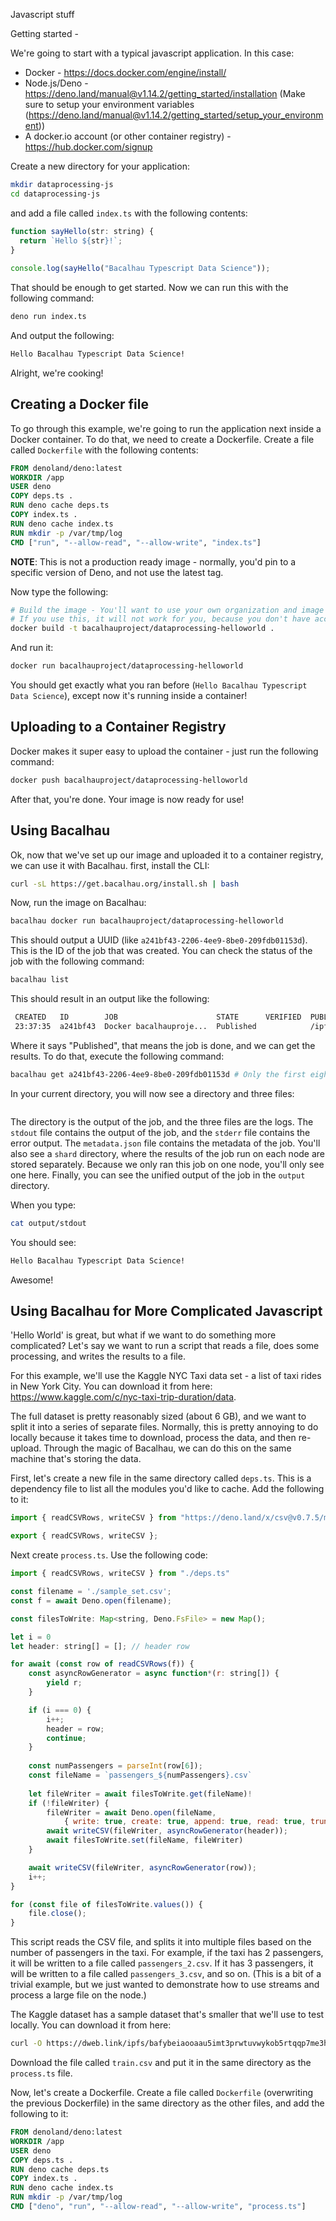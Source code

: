 Javascript stuff

Getting started -

We're going to start with a typical javascript application. In this case:
* Docker - https://docs.docker.com/engine/install/
* Node.js/Deno - https://deno.land/manual@v1.14.2/getting_started/installation (Make sure to setup your environment variables (https://deno.land/manual@v1.14.2/getting_started/setup_your_environment))
* A docker.io account (or other container registry) - https://hub.docker.com/signup

Create a new directory for your application:
```bash
mkdir dataprocessing-js
cd dataprocessing-js
```
and add a file called `index.ts` with the following contents:

```javascript
function sayHello(str: string) {
  return `Hello ${str}!`;
}
 
console.log(sayHello("Bacalhau Typescript Data Science"));
```

That should be enough to get started. Now we can run this with the following command:
```bash
deno run index.ts
```

And output the following:
```bash
Hello Bacalhau Typescript Data Science!
```

Alright, we're cooking!

## Creating a Docker file
To go through this example, we're going to run the application next inside a Docker container. To do that, we need to create a Dockerfile. Create a file called `Dockerfile` with the following contents:

```dockerfile
FROM denoland/deno:latest
WORKDIR /app
USER deno
COPY deps.ts .
RUN deno cache deps.ts
COPY index.ts .
RUN deno cache index.ts
RUN mkdir -p /var/tmp/log
CMD ["run", "--allow-read", "--allow-write", "index.ts"]
```
**NOTE**: This is not a production ready image - normally, you'd pin to a specific version of Deno, and not use the latest tag.

Now type the following:
```bash
# Build the image - You'll want to use your own organization and image name - Below ours is "bacalhauproject/dataprocessing-js".
# If you use this, it will not work for you, because you don't have access to our organization.
docker build -t bacalhauproject/dataprocessing-helloworld .
```

And run it:
```bash
docker run bacalhauproject/dataprocessing-helloworld
```

You should get exactly what you ran before (`Hello Bacalhau Typescript Data Science`), except now it's running inside a container!

## Uploading to a Container Registry
Docker makes it super easy to upload the container - just run the following command:
```bash
docker push bacalhauproject/dataprocessing-helloworld
```

After that, you're done. Your image is now ready for use!

## Using Bacalhau
Ok, now that we've set up our image and uploaded it to a container registry, we can use it with Bacalhau. first, install the CLI:
```bash
curl -sL https://get.bacalhau.org/install.sh | bash
```

Now, run the image on Bacalhau:
```bash
bacalhau docker run bacalhauproject/dataprocessing-helloworld
```

This should output a UUID (like `a241bf43-2206-4ee9-8be0-209fdb01153d`). This is the ID of the job that was created. You can check the status of the job with the following command:
```bash
bacalhau list
```


This should result in an output like the following:
```bash
 CREATED   ID        JOB                      STATE      VERIFIED  PUBLISHED               
 23:37:35  a241bf43  Docker bacalhauproje...  Published            /ipfs/bafybeiegwb7pa... 
```

Where it says "Published", that means the job is done, and we can get the results. To do that, execute the following command:
```bash
bacalhau get a241bf43-2206-4ee9-8be0-209fdb01153d # Only the first eight characters are needed, but you can use the full UUID too.
```

In your current directory, you will now see a directory and three files:
```

```

The directory is the output of the job, and the three files are the logs. The `stdout` file contains the output of the job, and the `stderr` file contains the error output. The `metadata.json` file contains the metadata of the job. You'll also see a `shard` directory, where the results of the job run on each node are stored separately. Because we only ran this job on one node, you'll only see one here. Finally, you can see the unified output of the job in the `output` directory.

When you type:

```bash
cat output/stdout
```
You should see:

```bash
Hello Bacalhau Typescript Data Science!
```

Awesome!

## Using Bacalhau for More Complicated Javascript

'Hello World' is great, but what if we want to do something more complicated? Let's say we want to run a script that reads a file, does some processing, and writes the results to a file. 

For this example, we'll use the Kaggle NYC Taxi data set - a list of taxi rides in New York City. You can download it from here: https://www.kaggle.com/c/nyc-taxi-trip-duration/data.

The full dataset is pretty reasonably sized (about 6 GB), and we want to split it into a series of separate files. Normally, this is pretty annoying to do locally because it takes time to download, process the data, and then re-upload. Through the magic of Bacalhau, we can do this on the same machine that's storing the data.

First, let's create a new file in the same directory called `deps.ts`. This is a dependency file to list all the modules you'd like to cache. Add the following to it:

```javascript
import { readCSVRows, writeCSV } from "https://deno.land/x/csv@v0.7.5/mod.ts";

export { readCSVRows, writeCSV };
```

Next create `process.ts`. Use the following code:

```javascript
import { readCSVRows, writeCSV } from "./deps.ts"

const filename = './sample_set.csv';
const f = await Deno.open(filename);

const filesToWrite: Map<string, Deno.FsFile> = new Map();

let i = 0
let header: string[] = []; // header row

for await (const row of readCSVRows(f)) {
    const asyncRowGenerator = async function*(r: string[]) {
        yield r;
    }

    if (i === 0) {
        i++;
        header = row;
        continue;
    }
    
    const numPassengers = parseInt(row[6]);
    const fileName = `passengers_${numPassengers}.csv`
    
    let fileWriter = await filesToWrite.get(fileName)!
    if (!fileWriter) {
        fileWriter = await Deno.open(fileName,
            { write: true, create: true, append: true, read: true, truncate: false, mode: 0o666 });
        await writeCSV(fileWriter, asyncRowGenerator(header));
        await filesToWrite.set(fileName, fileWriter)
    }

    await writeCSV(fileWriter, asyncRowGenerator(row));
    i++;
}

for (const file of filesToWrite.values()) {
    file.close();
}
```

This script reads the CSV file, and splits it into multiple files based on the number of passengers in the taxi. For example, if the taxi has 2 passengers, it will be written to a file called `passengers_2.csv`. If it has 3 passengers, it will be written to a file called `passengers_3.csv`, and so on. (This is a bit of a trivial example, but we just wanted to demonstrate how to use streams and process a large file on the node.)

The Kaggle dataset has a sample dataset that's smaller that we'll use to test locally. You can download it from here: 

```bash
curl -O https://dweb.link/ipfs/bafybeiaooaau5imt3prwtuvwykob5rtqqp7me3h6et2tgm7nzptf6acss4
```

Download the file called `train.csv` and put it in the same directory as the `process.ts` file.

Now, let's create a Dockerfile. Create a file called `Dockerfile` (overwriting the previous Dockerfile) in the same directory as the other files, and add the following to it:

```dockerfile
FROM denoland/deno:latest
WORKDIR /app
USER deno
COPY deps.ts .
RUN deno cache deps.ts
COPY index.ts .
RUN deno cache index.ts
RUN mkdir -p /var/tmp/log
CMD ["deno", "run", "--allow-read", "--allow-write", "process.ts"]
```

